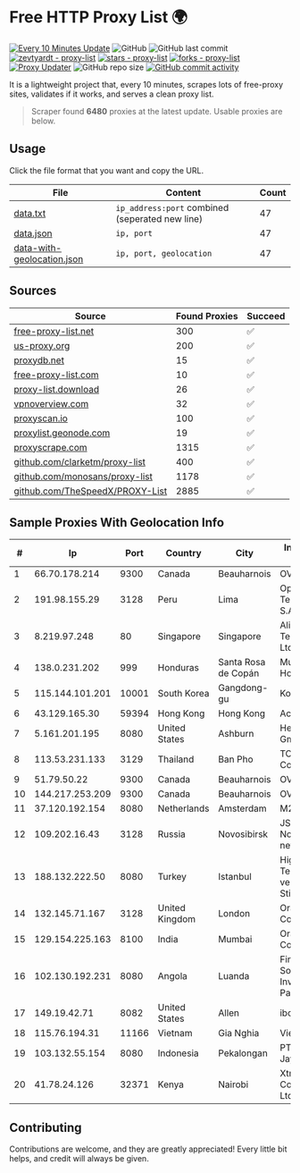 
# Free HTTP Proxy List 🌍

[![Every 10 Minutes Update](https://github.com/mertguvencli/http-proxy-list/actions/workflows/main.yml/badge.svg?branch=main)](https://github.com/mertguvencli/http-proxy-list/actions/workflows/main.yml)
![GitHub](https://img.shields.io/github/license/mertguvencli/http-proxy-list)
![GitHub last commit](https://img.shields.io/github/last-commit/mertguvencli/http-proxy-list)
[![zevtyardt - proxy-list](https://img.shields.io/static/v1?label=zevtyardt&message=proxy-list&color=blue&logo=github)](https://github.com/zevtyardt/proxy-list "Go to GitHub repo")
[![stars - proxy-list](https://img.shields.io/github/stars/zevtyardt/proxy-list?style=social)](https://github.com/zevtyardt/proxy-list)
[![forks - proxy-list](https://img.shields.io/github/forks/zevtyardt/proxy-list?style=social)](https://github.com/zevtyardt/proxy-list)
[![Proxy Updater](https://github.com/zevtyardt/proxy-list/workflows/Proxy%20Updater/badge.svg)](https://github.com/zevtyardt/proxy-list/actions?query=workflow:"Proxy+Updater")
![GitHub repo size](https://img.shields.io/github/repo-size/zevtyardt/proxy-list)
[![GitHub commit activity](https://img.shields.io/github/commit-activity/m/zevtyardt/proxy-list?logo=commits)](https://github.com/zevtyardt/proxy-list/commits/main)

It is a lightweight project that, every 10 minutes, scrapes lots of free-proxy sites, validates if it works, and serves a clean proxy list.

> Scraper found **6480** proxies at the latest update. Usable proxies are below.

## Usage

Click the file format that you want and copy the URL.

|File|Content|Count|
|----|-------|-----|
|[data.txt](https://raw.githubusercontent.com/mertguvencli/http-proxy-list/main/proxy-list/data.txt)|`ip_address:port` combined (seperated new line)|47|
|[data.json](https://raw.githubusercontent.com/mertguvencli/http-proxy-list/main/proxy-list/data.json)|`ip, port`|47|
|[data-with-geolocation.json](https://raw.githubusercontent.com/mertguvencli/http-proxy-list/main/proxy-list/data-with-geolocation.json)|`ip, port, geolocation`|47|

## Sources

|Source|Found Proxies|Succeed|
|------|-------------|-------|
|[free-proxy-list.net](https://free-proxy-list.net)|300|✅|
|[us-proxy.org](https://www.us-proxy.org)|200|✅|
|[proxydb.net](http://proxydb.net)|15|✅|
|[free-proxy-list.com](https://free-proxy-list.com/?page=&port=&type%5B%5D=http&type%5B%5D=https&up_time=0&search=Search)|10|✅|
|[proxy-list.download](https://www.proxy-list.download/HTTP)|26|✅|
|[vpnoverview.com](https://vpnoverview.com/privacy/anonymous-browsing/free-proxy-servers)|32|✅|
|[proxyscan.io](https://www.proxyscan.io)|100|✅|
|[proxylist.geonode.com](https://proxylist.geonode.com/api/proxy-list?limit=300&page=1&sort_by=lastChecked&sort_type=desc&protocols=http,https)|19|✅|
|[proxyscrape.com](https://api.proxyscrape.com/v2/?request=displayproxies&protocol=http&timeout=10000&country=all&ssl=all&anonymity=all)|1315|✅|
|[github.com/clarketm/proxy-list](https://raw.githubusercontent.com/clarketm/proxy-list/master/proxy-list-raw.txt)|400|✅|
|[github.com/monosans/proxy-list](https://raw.githubusercontent.com/monosans/proxy-list/main/proxies/http.txt)|1178|✅|
|[github.com/TheSpeedX/PROXY-List](https://raw.githubusercontent.com/TheSpeedX/PROXY-List/master/http.txt)|2885|✅|


## Sample Proxies With Geolocation Info

|#|Ip|Port|Country|City|Internet Service Provider|
|-|--|----|-------|----|-------------------------|
|1|66.70.178.214|9300|Canada|Beauharnois|OVH SAS|
|2|191.98.155.29|3128|Peru|Lima|Optical Technologies S.A.C.|
|3|8.219.97.248|80|Singapore|Singapore|Alibaba (US) Technology Co., Ltd.|
|4|138.0.231.202|999|Honduras|Santa Rosa de Copán|Multicable De Honduras|
|5|115.144.101.201|10001|South Korea|Gangdong-gu|Korea Telecom|
|6|43.129.165.30|59394|Hong Kong|Hong Kong|Aceville Pte.ltd|
|7|5.161.201.195|8080|United States|Ashburn|Hetzner Online GmbH|
|8|113.53.231.133|3129|Thailand|Ban Pho|TOT Public Company Limited|
|9|51.79.50.22|9300|Canada|Beauharnois|OVH SAS|
|10|144.217.253.209|9300|Canada|Beauharnois|OVH SAS|
|11|37.120.192.154|8080|Netherlands|Amsterdam|M247 Europe SRL|
|12|109.202.16.43|3128|Russia|Novosibirsk|JSC Avantel. Novosibirsk network|
|13|188.132.222.50|8080|Turkey|Istanbul|High Speed Telekomunikasyon ve Hab. Hiz. Ltd. Sti.|
|14|132.145.71.167|3128|United Kingdom|London|Oracle Corporation|
|15|129.154.225.163|8100|India|Mumbai|Oracle Corporation|
|16|102.130.192.231|8080|Angola|Luanda|Finstar - Sociedade de Investimento e Participacoes S.A|
|17|149.19.42.71|8082|United States|Allen|iboss, inc|
|18|115.76.194.31|11166|Vietnam|Gia Nghia|Viettel Group|
|19|103.132.55.154|8080|Indonesia|Pekalongan|PT Adeaksa Indo Jayatama|
|20|41.78.24.126|32371|Kenya|Nairobi|Xtranet Communications Ltd|



## Contributing

Contributions are welcome, and they are greatly appreciated! Every
little bit helps, and credit will always be given.

